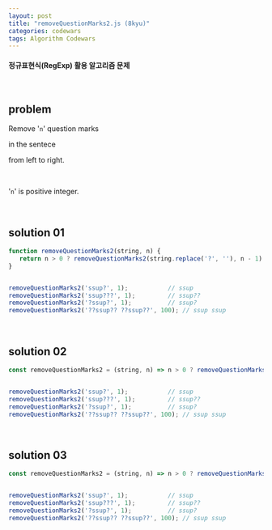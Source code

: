 ```yaml
---
layout: post
title: "removeQuestionMarks2.js (8kyu)"
categories: codewars
tags: Algorithm Codewars
---
```


#### 정규표현식(RegExp) 활용 알고리즘 문제

<br>

## problem

Remove '`n`' question marks

in the sentece

from left to right.

<br>

'`n`' is positive integer.

<br>

## solution 01

```javascript
function removeQuestionMarks2(string, n) {
   return n > 0 ? removeQuestionMarks2(string.replace('?', ''), n - 1) : string;
}


removeQuestionMarks2('ssup?', 1);			// ssup
removeQuestionMarks2('ssup???', 1);			// ssup??
removeQuestionMarks2('?ssup?', 1);			// ssup?
removeQuestionMarks2('??ssup?? ??ssup??', 100);	// ssup ssup
```

<br>

## solution 02

```javascript
const removeQuestionMarks2 = (string, n) => n > 0 ? removeQuestionMarks2(string.replace('?', ''), n - 1) : string;


removeQuestionMarks2('ssup?', 1);			// ssup
removeQuestionMarks2('ssup???', 1);			// ssup??
removeQuestionMarks2('?ssup?', 1);			// ssup?
removeQuestionMarks2('??ssup?? ??ssup??', 100);	// ssup ssup
```

<br>

## solution 03

```javascript
const removeQuestionMarks2 = (string, n) => n > 0 ? removeQuestionMarks2(string.replace(/\?/, ''), n - 1) : string;


removeQuestionMarks2('ssup?', 1);			// ssup
removeQuestionMarks2('ssup???', 1);			// ssup??
removeQuestionMarks2('?ssup?', 1);			// ssup?
removeQuestionMarks2('??ssup?? ??ssup??', 100);	// ssup ssup
```

